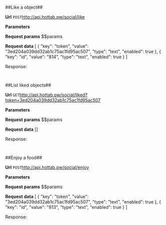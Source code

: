 ##Like a object##


**Url**
<code>POST</code>http://api.hottab.pw/social/like


**Parameters**

**Request params**
$$params

**Request data**
[
    {
        "key": "token",
        "value": "3ed204a039dd32ab1c75ac1fd95ac507",
        "type": "text",
        "enabled": true
    },
    {
        "key": "id",
        "value": "814",
        "type": "text",
        "enabled": true
    }
]


Response:

```


```

##List liked objects##


**Url**
<code>GET</code>http://api.hottab.pw/social/liked?token=3ed204a039dd32ab1c75ac1fd95ac507


**Parameters**

**Request params**
$$params

**Request data**
[]


Response:

```


```

##Enjoy a food##


**Url**
<code>POST</code>http://api.hottab.pw/social/enjoy


**Parameters**

**Request params**
$$params

**Request data**
[
    {
        "key": "token",
        "value": "3ed204a039dd32ab1c75ac1fd95ac507",
        "type": "text",
        "enabled": true
    },
    {
        "key": "id",
        "value": "813",
        "type": "text",
        "enabled": true
    }
]


Response:

```


```

